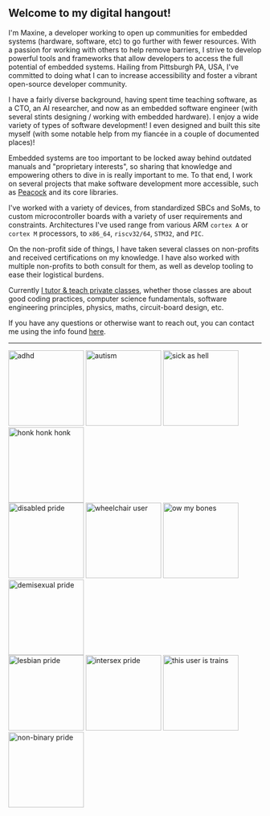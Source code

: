 ## Welcome to my digital hangout!

I'm Maxine, a developer working to open up communities for embedded systems (hardware, software, etc)
to go further with fewer resources. With a passion for working with others to help remove barriers,
I strive to develop powerful tools and frameworks that allow developers to access the full
potential of embedded systems. Hailing from Pittsburgh PA, USA, I've committed to doing what I can
to increase accessibility and foster a vibrant open-source developer community.

I have a fairly diverse background, having spent time teaching software, as a CTO, an AI researcher,
and now as an embedded software engineer (with several stints designing / working with embedded
hardware). I enjoy a wide variety of types of software development! I even designed and built this
site myself (with some notable help from my fiancée in a couple of documented places)!

Embedded systems are too important to be locked away behind outdated manuals and "proprietary interests",
so sharing that knowledge and empowering others to dive in is really important to me. To that end,
I work on several projects that make software development more accessible, such as
[Peacock](/portfolio#peacock) and its core libraries.

I've worked with a variety of devices, from standardized SBCs and SoMs, to custom microcontroller
boards with a variety of user requirements and constraints. Architectures I've used range from
various ARM `cortex A` or `cortex M` processors, to `x86_64`, `riscv32/64`, `STM32`, and `PIC`.

On the non-profit side of things, I have taken several classes on non-profits and received
certifications on my knowledge. I have also worked with multiple non-profits to both consult
for them, as well as develop tooling to ease their logistical burdens.

Currently [I tutor & teach private classes](/lessons), whether those classes are about good coding practices,
computer science fundamentals, software engineering principles, physics, maths, circuit-board
design, etc.

If you have any questions or otherwise want to reach out, you can contact me using the info found
[here](/contact).
<hr />
<img style="width: 150px;" src="https://blinkies.cafe/b/display/0264-adhd.gif" alt="adhd" />
<img style="width: 150px;" src="https://blinkies.cafe/b/display/0113-autism.gif" alt="autism" />
<img style="width: 150px;" src="https://blinkies.cafe/b/display/0269-sickashell.gif" alt="sick as hell" />
<img style="width: 150px;" src="https://blinkies.cafe/b/display/0050-capricorn.gif" alt="honk honk honk" />
<br />
<img style="width: 150px;" src="https://blinkies.cafe/b/display/0272-disabledpride.gif" alt="disabled pride" />
<img style="width: 150px;" src="https://blinkies.cafe/b/display/0265-wheelchair.gif" alt="wheelchair user" />
<img style="width: 150px;" src="https://blinkies.cafe/b/display/0270-owmybones.gif" alt="ow my bones" />
<img style="width: 150px;" src="https://blinkies.cafe/b/display/0087-demisexual.gif" alt="demisexual pride" />
<br />
<img style="width: 150px;" src="https://blinkies.cafe/b/display/0072-lesbian.gif" alt="lesbian pride" />
<img style="width: 150px;" src="https://blinkies.cafe/b/display/0078-intersex.gif" alt="intersex pride" />
<img style="width: 150px;" src="https://blinkies.cafe/b/display/0023-trans-pride.gif" alt="this user is trains" />
<img style="width: 150px;" src="https://blinkies.cafe/b/display/0079-nonbinary.gif" alt="non-binary pride" />
<br />
